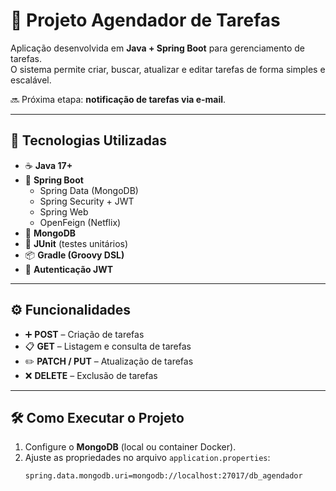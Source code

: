 # 📌 Projeto Agendador de Tarefas

Aplicação desenvolvida em **Java + Spring Boot** para gerenciamento de tarefas.  
O sistema permite criar, buscar, atualizar e editar tarefas de forma simples e escalável.

🔜 Próxima etapa: **notificação de tarefas via e-mail**.

---

## 🚀 Tecnologias Utilizadas

- ☕ **Java 17+**
- 🌱 **Spring Boot**
  - Spring Data (MongoDB)
  - Spring Security + JWT
  - Spring Web
  - OpenFeign (Netflix)
- 🐳 **MongoDB**
- 🧪 **JUnit** (testes unitários)
- 📦 **Gradle (Groovy DSL)**
- 🔐 **Autenticação JWT**

---

## ⚙️ Funcionalidades

- ➕ **POST** – Criação de tarefas  
- 📋 **GET** – Listagem e consulta de tarefas  
- ✏️ **PATCH / PUT** – Atualização de tarefas  
- ❌ **DELETE** – Exclusão de tarefas  

---

## 🛠️ Como Executar o Projeto

1. Configure o **MongoDB** (local ou container Docker).  
2. Ajuste as propriedades no arquivo `application.properties`:
   ```properties
   spring.data.mongodb.uri=mongodb://localhost:27017/db_agendador
